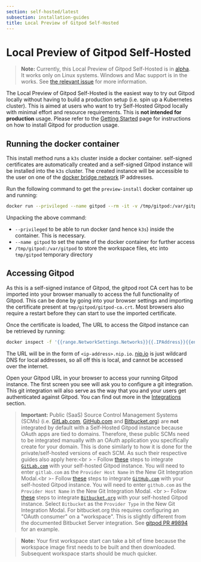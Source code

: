 ```yaml
---
section: self-hosted/latest
subsection: installation-guides
title: Local Preview of Gitpod Self-Hosted
---
```


<script context="module"> 
  export const prerender = true;
</script>

# Local Preview of Gitpod Self-Hosted

> **Note:** Currently, this Local Preview of Gitpod Self-Hosted is in [alpha](../../references/gitpod-releases). It works only on Linux systems. Windows and Mac
> support is in the works. See [the relevant issue](https://github.com/gitpod-io/gitpod/issues/9075)
> for more information.

The Local Preview of Gitpod Self-Hosted is the easiest way to try out Gitpod locally without having to build a production setup (i.e. spin up a Kubernetes cluster). This is aimed at users who want to try Self-Hosted Gitpod locally with minimal effort and resource requirements. This is **not intended for production** usage. Please refer to the [Getting Started](./getting-started) page for instructions on how to install Gitpod for production usage.

## Running the docker container

This install method runs a `k3s` cluster inside a docker container. self-signed certificates are
automatically created and a self-signed Gitpod instance will be installed into the `k3s` cluster. The
created instance will be accessible to the user on one of the [docker bridge network](https://docs.docker.com/network/network-tutorial-standalone/#use-the-default-bridge-network)
IP addresses.

Run the following command to get the `preview-install` docker container up and running:

```bash
docker run --privileged --name gitpod --rm -it -v /tmp/gitpod:/var/gitpod eu.gcr.io/gitpod-core-dev/build/preview-install
```

Unpacking the above command:

- `--privileged` to be able to run docker (and hence `k3s`) inside the container. This is necessary.
- `--name gitpod` to set the name of the docker container for further access
- `/tmp/gitpod:/var/gitpod` to store the workspace files, etc into `tmp/gitpod` temporary directory

## Accessing Gitpod

As this is a self-signed instance of Gitpod, the gitpod root CA cert has to be imported into your browser manually to access the full functionality of Gitpod. This can be done by going into your browser settings and importing the certificate present at `tmp/gitpod/gitpod-ca.crt`. Most browsers also require a restart before they can start to use the imported certificate.

Once the certificate is loaded, The URL to access the Gitpod instance can be retrieved by running:

```bash
docker inspect -f '{{range.NetworkSettings.Networks}}{{.IPAddress}}{{end}}' gitpod |  sed -r 's/[.]+/-/g' | sed 's/$/.nip.io/g'
```

The URL will be in the form of `<ip-address>.nip.io`. [nip.io](https://nip.io/) is just wildcard DNS for local addresses, so all off this is local, and cannot be accessed over the internet.

Open your Gitpod URL in your browser to access your running Gitpod instance. The first screen you see will ask you to configure a git integration. This git integration will also serve as the way that you and your users get authenticated against Gitpod. You can find out more in the [Integrations](../../integrations) section.

> **Important:** Public (SaaS) Source Control Management Systems (SCMs) (i.e. [GitLab.com](http://Gitlab.com), [GitHub.com](http://github.com/) and [Bitbucket.org](http://Bitbucket.org)) are **not** integrated by default with a Self-Hosted Gitpod instance because OAuth apps are tied to domains. Therefore, these public SCMs need to be integrated manually with an OAuth application you specifically create for your domain. This is done similarly to how it is done for the private/self-hosted versions of each SCM. As such their respective guides also apply here:<br \> - Follow [these](../../gitlab-integration#registering-a-self-hosted-gitlab-installation) steps to integrate [`GitLab.com`](https://gitlab.com/) with your self-hosted Gitpod instance. You will need to enter `gitlab.com` as the `Provider Host Name` in the New Git Integration Modal.<br \>- Follow [these](../../github-enterprise-integration) steps to integrate [`GitHub.com`](http://github.com) with your self-hosted Gitpod instance. You will need to enter `github.com` as the `Provider Host Name` in the New Git Integration Modal. <br \>- Follow [these](../../bitbucket-server-integration) steps to integrate [`Bitbucket.org`](https://bitbucket.org/) with your self-hosted Gitpod instance. Select `Bitbucket` as the `Provider Type` in the New Git Integration Modal. For bitbucket.org this requires configuring an "OAuth consumer" on a "workspace". This is slightly different from the documented Bitbucket Server integration. See [gitpod PR #9894](https://github.com/gitpod-io/gitpod/pull/9894#pullrequestreview-969013833) for an example.

> **Note:** Your first workspace start can take a bit of time because the workspace image first needs to be built and then downloaded. Subsequent workspace starts should be much quicker.
